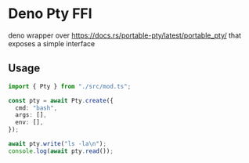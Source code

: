 # Deno Pty FFI

deno wrapper over https://docs.rs/portable-pty/latest/portable_pty/ that exposes
a simple interface

## Usage

```ts
import { Pty } from "./src/mod.ts";

const pty = await Pty.create({
  cmd: "bash",
  args: [],
  env: [],
});

await pty.write("ls -la\n");
console.log(await pty.read());
```
